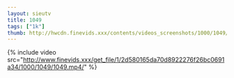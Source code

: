 ```yaml
--- 
layout: sieutv
title: 1049
tags: ["1k"]
thumb: http://hwcdn.finevids.xxx/contents/videos_screenshots/1000/1049/preview.mp4.jpg
---
```

{% include video src="http://www.finevids.xxx/get_file/1/2d580165da70d8922276f26bc0691a34/1000/1049/1049.mp4/" %} 
